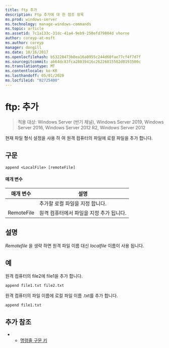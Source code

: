 ```yaml
---
title: ftp 추가
description: Ftp 추가에 대 한 참조 항목
ms.prod: windows-server
ms.technology: manage-windows-commands
ms.topic: article
ms.assetid: 7c1a133c-31dc-41a4-9eb9-258efd79804d vhorne
author: coreyp-at-msft
ms.author: coreyp
manager: dongill
ms.date: 10/16/2017
ms.openlocfilehash: b53228473b8ea16a0955c244d60fae77cf4f7d7f
ms.sourcegitcommit: ab64dc83fca28039416c26226815502d0193500c
ms.translationtype: MT
ms.contentlocale: ko-KR
ms.lasthandoff: 05/01/2020
ms.locfileid: "82725400"
---
```

# <a name="ftp-append"></a>ftp: 추가

> 적용 대상: Windows Server (반기 채널), Windows Server 2019, Windows Server 2016, Windows Server 2012 R2, Windows Server 2012

현재 파일 형식 설정을 사용 하 여 원격 컴퓨터의 파일에 로컬 파일을 추가 합니다.   
## <a name="syntax"></a>구문  
```  
append <LocalFile> [remoteFile]  
```  
#### <a name="parameters"></a>매개 변수  

|  매개 변수   |                               설명                                |
|--------------|--------------------------------------------------------------------------|
| <LocalFile>  |                     추가할 로컬 파일을 지정 합니다.                     |
| RemoteFile | 원격 컴퓨터에서 파일을 지정 <LocalFile> 추가 됩니다. |

## <a name="remarks"></a>설명  
*Remotefile* 을 생략 하면 원격 파일 이름 대신 *localfile* 이름이 사용 됩니다.  
## <a name="examples"></a>예  
원격 컴퓨터의 file2에 file1을 추가 합니다.  
```  
append file1.txt file2.txt  
```  
원격 컴퓨터의 파일 이름에 로컬 파일 이름 .txt를 추가 합니다.  
```  
append file1.txt  
```  
## <a name="additional-references"></a>추가 참조  
-   - [명령줄 구문 키](command-line-syntax-key.md)  
